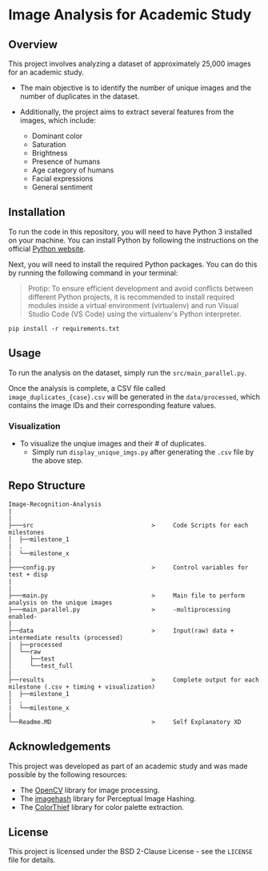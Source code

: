 # Image Analysis for Academic Study


## Overview

This project involves analyzing a dataset of approximately 25,000 images for an academic study. 

- The main objective is to identify the number of unique images and the number of duplicates in the dataset. 
- Additionally, the project aims to extract several features from the images, which include:

  - Dominant color
  - Saturation
  - Brightness
  - Presence of humans
  - Age category of humans
  - Facial expressions
  - General sentiment

## Installation

To run the code in this repository, you will need to have Python 3 installed on your machine. You can install Python by following the instructions on the official [Python website](https://www.python.org/downloads/).

Next, you will need to install the required Python packages. You can do this by running the following command in your terminal:
> Protip: To ensure efficient development and avoid conflicts between different Python projects, it is recommended to install required modules inside a virtual environment (virtualenv) and run Visual Studio Code (VS Code) using the virtualenv's Python interpreter. 

```
pip install -r requirements.txt
```


## Usage

To run the analysis on the dataset, simply run the `src/main_parallel.py`. 

Once the analysis is complete, a CSV file called `image_duplicates_{case}.csv` will be generated in the `data/processed`, which contains the image IDs and their corresponding feature values.

### Visualization
- To visualize the unqiue images and their # of duplicates. 
  - Simply run `display_unique_imgs.py` after generating the `.csv` file by the above step.

## Repo Structure

```
Image-Recognition-Analysis
|
|
├───src                                 >     Code Scripts for each milestones
│  ├──milestone_1      
|  .      
|  └──milestone_x  
|
├───config.py                           >     Control variables for test + disp
|
|
├───main.py                             >     Main file to perform analysis on the unique images
├───main_parallel.py                    >     -multiprocessing enabled-
|
├──data                                 >     Input(raw) data + intermediate results (processed)
│  ├──processed
│  └──raw
│     ├──test
│     └──test_full
|
├──results                              >     Complete output for each milestone (.csv + timing + visualization)
│  ├──milestone_1
|  .      
|  └──milestone_x   
|
└──Readme.MD                            >     Self Explanatory XD
```

## Acknowledgements

This project was developed as part of an academic study and was made possible by the following resources:

- The [OpenCV](https://opencv.org/) library for image processing.
- The [imagehash](https://github.com/JohannesBuchner/imagehash) library for Perceptual Image Hashing.
- The [ColorThief](https://github.com/fengsp/color-thief-py) library for color palette extraction.

## License

This project is licensed under the BSD 2-Clause License - see the `LICENSE` file for details.